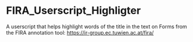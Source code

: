 # FIRA_Userscript_Highligter
A userscript that helps highlight words of the title in the text on Forms from the FIRA annotation tool: https://ir-group.ec.tuwien.ac.at/fira/

